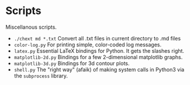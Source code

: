 Scripts
=======

Miscellanous scripts.

- `./chext md *.txt` Convert all .txt files in current directory to .md files
- `color-log.py` For printing simple, color-coded log messages.
- `latex.py` Essential LaTeX bindings for Python. It gets the slashes right.
- `matplotlib-2d.py` Bindings for a few 2-dimensional matplotlib graphs.
- `matplotlib-3d.py` Bindings for 3d contour plots.
- `shell.py` The "right way" (afaik) of making system calls in Python3 via the `subprocess` library.
